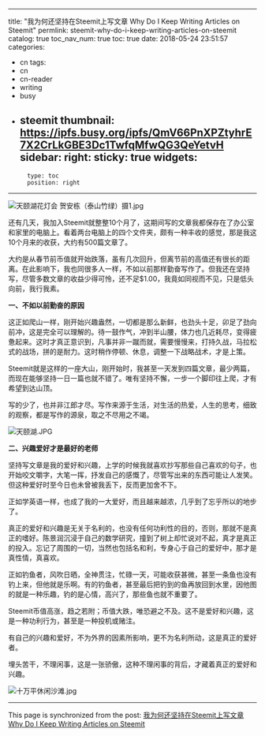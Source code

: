 
---
title: "我为何还坚持在Steemit上写文章 Why Do I Keep Writing Articles on Steemit"
permlink: steemit-why-do-i-keep-writing-articles-on-steemit
catalog: true
toc_nav_num: true
toc: true
date: 2018-05-24 23:51:57
categories:
- cn
tags:
- cn
- cn-reader
- writing
- busy
- steemit
thumbnail: https://ipfs.busy.org/ipfs/QmV66PnXPZtyhrE7X2CrLkGBE3Dc1TwfqMfwQG3QeYetvH
sidebar:
    right:
        sticky: true
widgets:
    -
        type: toc
        position: right
---


![天颐湖花灯会  贺安栋（泰山竹绿）摄1.jpg](https://ipfs.busy.org/ipfs/QmV66PnXPZtyhrE7X2CrLkGBE3Dc1TwfqMfwQG3QeYetvH)


还有几天，我加入Steemit就整整10个月了，这期间写的文章我都保存在了办公室和家里的电脑上。看着两台电脑上的四个文件夹，颇有一种丰收的感觉，那是我这10个月来的收获，大约有500篇文章了。

大约是从春节前币值就开始跌落，虽有几次回升，但离节前的高值还有很长的距离。在此影响下，我也同很多人一样，不如以前那样勤奋写作了。但我还在坚持写，尽管多数文章的收益少得可怜，还不足$1.00，我竟如同视而不见，只是低头向前，我行我素。

**一、不如以前勤奋的原因**

这正如爬山一样，刚开始兴趣盎然，一切都是那么新鲜，也劲头十足，卯足了劲向前冲，这是完全可以理解的。待一鼓作气，冲到半山腰，体力也几近耗尽，变得疲惫起来。这时才真正意识到，凡事并非一蹴而就，需要慢慢来，打持久战，马拉松式的战场，拼的是耐力。这时稍作停顿、休息，调整一下战略战术，才是上策。

Steemit就是这样的一座大山，刚开始时，我甚至一天发到四篇文章，最少两篇，而现在能够坚持一日一篇也就不错了。唯有坚持不懈，一步一个脚印往上爬，才有希望到达山顶。

写的少了，也并非江郎才尽。写作来源于生活，对生活的热爱，人生的思考，细致的观察，都是写作的源泉，取之不尽用之不竭。

![天颐湖.JPG](https://cdn.steemitimages.com/DQmdXXxRdckdszB45v1WhVd5c4cgSSp46as2zwYpxNkisjw/%E5%A4%A9%E9%A2%90%E6%B9%96.JPG)



**二、兴趣爱好才是最好的老师**

坚持写文章是我的爱好和兴趣，上学的时候我就喜欢抄写那些自己喜欢的句子，也开始咬文嚼字，大笔一挥，抒发自己的感慨了，尽管写出来的东西可能让人发笑。但这种爱好时至今日也未曾被我丢下，反而更加舍不下。

正如学英语一样，也成了我的一大爱好，而且越来越浓，几乎到了忘乎所以的地步了。

真正的爱好和兴趣是无关于名利的，也没有任何功利性的目的，否则，那就不是真正的嗜好。陈景润沉浸于自己的数学研究，撞到了树上却忙说对不起，真才是真正的投入。忘记了周围的一切，当然也包括名和利，专身心于自己的爱好中，那才是真性情，真喜欢。

正如钓鱼者，风吹日晒，全神贯注，忙碌一天，可能收获甚微，甚至一条鱼也没有钓上来，但他就是乐啊。有的钓鱼者，甚至最后把钓到的鱼再放回到水里，因他图的就是一种乐趣，钓的是心情，高兴了，那些鱼也就不重要了。

Steemit币值高涨，趋之若附；币值大跌，唯恐避之不及。这不是爱好和兴趣，这是一种功利行为，甚至是一种投机或赌注。

有自己的兴趣和爱好，不为外界的因素所影响，更不为名利所动，这是真正的爱好者。

埋头苦干，不理闲事，这是一张骄傲，这种不理闲事的背后，才藏着真正的爱好和兴趣。

![十万平休闲沙滩.jpg](https://cdn.steemitimages.com/DQmaLhSttupJCUcgXYVPZ3CfFC8iLatcytXyW29P3YjN3y6/%E5%8D%81%E4%B8%87%E5%B9%B3%E4%BC%91%E9%97%B2%E6%B2%99%E6%BB%A9.jpg)

- - -

This page is synchronized from the post: [我为何还坚持在Steemit上写文章 Why Do I Keep Writing Articles on Steemit](https://steemit.com/@bring/steemit-why-do-i-keep-writing-articles-on-steemit)
